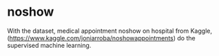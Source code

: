# noshow
With the dataset, medical appointment noshow on hospital from Kaggle,(https://www.kaggle.com/joniarroba/noshowappointments) do the supervised machine learning.
